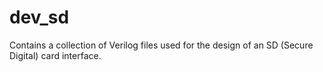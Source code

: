 # dev_sd
Contains a collection of Verilog files used for the design of an SD (Secure Digital) card interface.
